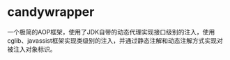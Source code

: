 # candywrapper
一个极简的AOP框架，使用了JDK自带的动态代理实现接口级别的注入，使用cglib、javassist框架实现类级别的注入，并通过静态注解和动态注解方式实现对被注入对象标识。
